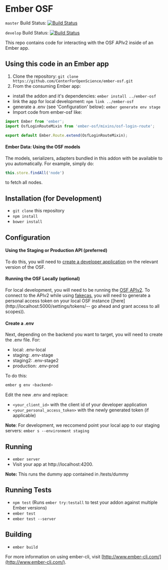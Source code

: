 # Ember OSF

`master` Build Status: [![Build Status](https://travis-ci.org/CenterForOpenScience/ember-osf.svg?branch=master)](https://travis-ci.org/CenterForOpenScience/ember-osf)

`develop` Build Status: [![Build Status](https://travis-ci.org/CenterForOpenScience/ember-osf.svg?branch=develop)](https://travis-ci.org/CenterForOpenScience/ember-osf)

This repo contains code for interacting with the OSF APIv2 inside of an Ember app.

## Using this code in an Ember app

1. Clone the repository: `git clone https://github.com/CenterForOpenScience/ember-osf.git`
2. From the consuming Ember app:
  - install the addon and it's dependencies: `ember install ../ember-osf`
  - link the app for local development: `npm link ../ember-osf`
  - generate a .env (see 'Configuration' below): `ember generate env stage`
  - Import code from ember-osf like:
  ```javascript
  import Ember from 'ember';
  import OsfLoginRouteMixin from 'ember-osf/mixins/osf-login-route';

  export default Ember.Route.extend(OsfLoginRouteMixin);
  ```
  
#### Ember Data: Using the OSF models
  
The models, serializers, adapters bundled in this addon with be available to you automatically. 
For example, simply do:
```javascript
this.store.findAll('node')
```
to fetch all nodes.

## Installation (for Development)

* `git clone` this repository
* `npm install`
* `bower install`

## Configuration

#### Using the Staging or Production API (preferred)

To do this, you will need to [create a developer application](https://staging.osf.io/settings/applications/) on the relevant version of the OSF.

#### Running the OSF Locally (optional)

For local development, you will need to be running the [OSF APIv2](https://github.com/CenterForOpenScience/osf.io#running-the-api-server).
To connect to the APIv2 while using [fakecas](https://github.com/CenterForOpenScience/osf.io#running-the-osf), you will need to generate a
personal access token on your local OSF instance ([here](http://localhost:5000/settings/tokens/-- go ahead and grant access to all scopes)).

#### Create a .env

Next, depending on the backend you want to target, you will need to create the .env file. For:
- local: .env-local
- staging: .env-stage
- staging2: .env-stage2
- production: .env-prod

To do this:
```bash
ember g env <backend>
```

Edit the new .env and replace:
- `<your_client_id>` with the client id of your developer application
- `<your_personal_access_token>` with the newly generated token (if applicable)

**Note**: For development, we reccomend point your local app to our staging servers: `ember s --environment staging`

## Running

* `ember server`
* Visit your app at http://localhost:4200.

**Note:** This runs the dummy app contained in /tests/dummy

## Running Tests

* `npm test` (Runs `ember try:testall` to test your addon against multiple Ember versions)
* `ember test`
* `ember test --server`

## Building

* `ember build`

For more information on using ember-cli, visit [http://www.ember-cli.com/](http://www.ember-cli.com/).
